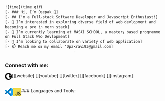 
    ![time](time.gif)
    [- ### Hi, I’m Deepak 👋]
    [- ## I'm a Full-stack Software Developer and Javascript Enthusiast!]
    [- 👀 I’m interested in exploring diverse field of web devlopment and becoming a pro in mern stack]
    [- 🌱 I’m currently learning at MASAI SCHOOL, a mastery based programme on Full Stack Web Devlopment]
    [- 💞️ I’m looking to collaborate on variety of web application]
    [- 📫 Reach me on my email 'Dpakravi93@gmail.com]
                                   '
 

  ### Connect with me:

  [<img align="left" alt="" width="22px" src="https://raw.githubusercontent.com/iconic/open-iconic/master/svg/globe.svg" />][website]
  [<img align="left" alt="" width="22px" src="https://cdn.jsdelivr.net/npm/simple-icons@v3/icons/youtube.svg" />][youtube]
  [<img align="left" alt="" width="22px" src="https://cdn.jsdelivr.net/npm/simple-icons@v3/icons/twitter.svg" />][twitter]
  [<img align="left" alt="" width="22px" src="https://cdn.jsdelivr.net/npm/simple-icons@v3/icons/facebook.svg" />][facebook]
  [<img align="left" alt="" width="22px" src="https://cdn.jsdelivr.net/npm/simple-icons@v3/icons/instagram.svg" />][instagram]

<br />
  ### Languages and Tools:
  
  <img align="left" alt="Visual Studio Code" width="26px" src="https://raw.githubusercontent.com/github/explore/80688e429a7d4ef2fca1e82350fe8e3517d3494d/topics/visual-studio-code/visual-studio-code.png" />
  
  <img align="left" alt="JavaScript" width="26px" src="https://raw.githubusercontent.com/github/explore/80688e429a7d4ef2fca1e82350fe8e3517d3494d/topics/javascript/javascript.png" />
<!---
Dkravi93/Dkravi93 is a ✨ special ✨ repository because its `README.md` (this file) appears on your GitHub profile.
You can click the Preview link to take a look at your changes.
--->
